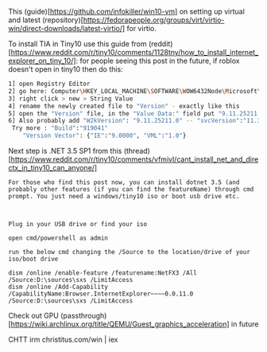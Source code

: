 This (guide)[https://github.com/infokiller/win10-vm] on setting up virtual and latest (repository)[https://fedorapeople.org/groups/virt/virtio-win/direct-downloads/latest-virtio/] for virtio.

To install TIA in Tiny10 use this guide from (reddit)[https://www.reddit.com/r/tiny10/comments/1128tny/how_to_install_internet_explorer_on_tiny_10/]:
for people seeing this post in the future, if roblox doesn't open in tiny10 then do this:
```bash
1] open Registry Editor
2] go here: Computer\HKEY_LOCAL_MACHINE\SOFTWARE\WOW6432Node\Microsoft\Internet Explorer
3] right click > new > String Value
4] rename the newly created file to "Version" - exactly like this
5] open the "Version" file, in the "Value Data:" field put "9.11.25211.0" - exactly like thisand that is it! go play roblox! and enjoy!
6] Also probably add "W2kVersion": "9.11.25211.0" -- "svcVersion":"11.3750.19041.0" -- "svcUpdateVersion":"11.0.1000" - Did not help
 Try more : "Build":"919041"
    "Version Vector": {"IE":"9.0000", "VML":"1.0"}
```


Next step is .NET 3.5 SP1 from this (thread)[https://www.reddit.com/r/tiny10/comments/vfmivl/cant_install_net_and_directx_in_tiny10_can_anyone/]
```
For those who find this post now, you can install dotnet 3.5 (and probably other features (if you can find the featureName) through cmd prompt. You just need a windows/tiny10 iso or boot usb drive etc.



Plug in your USB drive or find your iso

open cmd/powershell as admin

run the below cmd changing the /Source to the location/drive of your iso/boot drive

dism /online /enable-feature /featurename:NetFX3 /All /Source:D:\sources\sxs /LimitAccess
dism /online /Add-Capability /CapabilityName:Browser.InternetExplorer~~~~0.0.11.0 /Source:D:\sources\sxs /LimitAccess
```
 Check out GPU (passthrough)[https://wiki.archlinux.org/title/QEMU/Guest_graphics_acceleration] in future

CHTT
irm christitus.com/win | iex